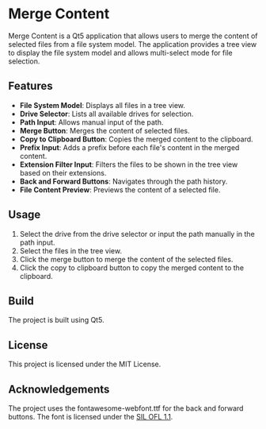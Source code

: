 # Merge Content

Merge Content is a Qt5 application that allows users to merge the content of selected files from a file system model. The application provides a tree view to display the file system model and allows multi-select mode for file selection.

## Features

- **File System Model**: Displays all files in a tree view.
- **Drive Selector**: Lists all available drives for selection.
- **Path Input**: Allows manual input of the path.
- **Merge Button**: Merges the content of selected files.
- **Copy to Clipboard Button**: Copies the merged content to the clipboard.
- **Prefix Input**: Adds a prefix before each file's content in the merged content.
- **Extension Filter Input**: Filters the files to be shown in the tree view based on their extensions.
- **Back and Forward Buttons**: Navigates through the path history.
- **File Content Preview**: Previews the content of a selected file.

## Usage

1. Select the drive from the drive selector or input the path manually in the path input.
2. Select the files in the tree view.
3. Click the merge button to merge the content of the selected files.
4. Click the copy to clipboard button to copy the merged content to the clipboard.

## Build

The project is built using Qt5.

## License

This project is licensed under the MIT License.

## Acknowledgements

The project uses the fontawesome-webfont.ttf for the back and forward buttons. The font is licensed under the [SIL OFL 1.1](http://scripts.sil.org/OFL).